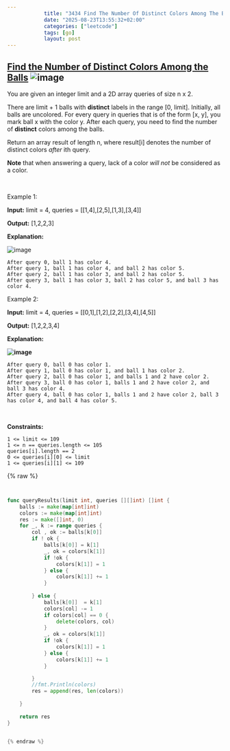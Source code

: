 ```yaml
---
            title: "3434 Find The Number Of Distinct Colors Among The Balls"
            date: "2025-08-23T13:55:32+02:00"
            categories: ["leetcode"]
            tags: [go]
            layout: post
---
```

            
## [Find the Number of Distinct Colors Among the Balls](https://leetcode.com/problems/find-the-number-of-distinct-colors-among-the-balls) ![image](https://img.shields.io/badge/Difficulty-Medium-orange)

You are given an integer limit and a 2D array queries of size n x 2.

There are limit + 1 balls with **distinct** labels in the range [0, limit]. Initially, all balls are uncolored. For every query in queries that is of the form [x, y], you mark ball x with the color y. After each query, you need to find the number of **distinct** colors among the balls.

Return an array result of length n, where result[i] denotes the number of distinct colors *after* ith query.

**Note** that when answering a query, lack of a color *will not* be considered as a color.

 

Example 1:

**Input:** limit = 4, queries = [[1,4],[2,5],[1,3],[3,4]]

**Output:** [1,2,2,3]

**Explanation:**

![image](https://assets.leetcode.com/uploads/2024/04/17/ezgifcom-crop.gif)

	After query 0, ball 1 has color 4.
	After query 1, ball 1 has color 4, and ball 2 has color 5.
	After query 2, ball 1 has color 3, and ball 2 has color 5.
	After query 3, ball 1 has color 3, ball 2 has color 5, and ball 3 has color 4.

Example 2:

**Input:** limit = 4, queries = [[0,1],[1,2],[2,2],[3,4],[4,5]]

**Output:** [1,2,2,3,4]

**Explanation:**

**![image](https://assets.leetcode.com/uploads/2024/04/17/ezgifcom-crop2.gif)**

	After query 0, ball 0 has color 1.
	After query 1, ball 0 has color 1, and ball 1 has color 2.
	After query 2, ball 0 has color 1, and balls 1 and 2 have color 2.
	After query 3, ball 0 has color 1, balls 1 and 2 have color 2, and ball 3 has color 4.
	After query 4, ball 0 has color 1, balls 1 and 2 have color 2, ball 3 has color 4, and ball 4 has color 5.

 

**Constraints:**

	1 <= limit <= 109
	1 <= n == queries.length <= 105
	queries[i].length == 2
	0 <= queries[i][0] <= limit
	1 <= queries[i][1] <= 109

{% raw %}


```go


func queryResults(limit int, queries [][]int) []int {
    balls := make(map[int]int)
    colors := make(map[int]int)
    res := make([]int, 0)
    for _, k := range queries {
        col , ok := balls[k[0]]
        if ! ok {
            balls[k[0]] = k[1]
            _, ok = colors[k[1]]
            if !ok {
                colors[k[1]] = 1
            } else {
                colors[k[1]] += 1
            }
            
        } else {
            balls[k[0]]  = k[1]
            colors[col] -= 1
            if colors[col] == 0 {
                delete(colors, col)
            }
            _, ok = colors[k[1]]
            if !ok {
                colors[k[1]] = 1
            } else {
                colors[k[1]] += 1
            }

        }
        //fmt.Println(colors)
        res = append(res, len(colors))
        
    }
    
    return res
}


{% endraw %}
```
